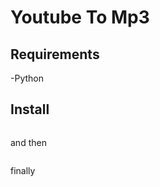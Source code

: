 # Youtube To Mp3


## Requirements
-Python
## Install
```git clone https://github.com/whiter0s/youtube-to-mp3
```
and then
```pip install -r requirements.txt
```
finally 
```python main.py [url] [quality(high,low)]
```
